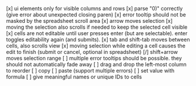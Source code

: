 [x] ui elements only for visible columns and rows
[x] parse "0)" correctly (give error about unexpected closing paren)
[x] error tooltip should not be masked by the spreadsheet scroll area
[x] arrow moves selection
[x] moving the selection also scrolls if needed to keep the selected cell visible
[x] cells are not editable until user presses enter (but are selectable). enter toggles editability again (and submits).
[x] tab and shift-tab moves between cells, also scrolls view
[x] moving selection while editing a cell causes the edit to finish (submit or cancel, optional in spreadsheet)
[/] shift+arrow moves selection range
[ ] multiple error tooltips should be possible. they should not automatically fade away
[ ] drag and drop the left-most column to reorder
[ ] copy
[ ] paste (support multiple errors)
[ ] set value with formula
[ ] give meaningful names or unique IDs to cells
